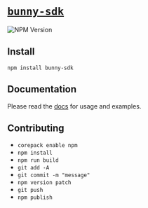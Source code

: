 # [`bunny-sdk`](https://bunny-launcher.com/bunny-sdk/typescript)

![NPM Version](https://img.shields.io/npm/v/bunny-sdk?color=blue)

## Install

```shell
npm install bunny-sdk
```

## Documentation

Please read the [docs](https://bunny-launcher.com/bunny-sdk/typescript) for usage and examples.

## Contributing

- `corepack enable npm`
- `npm install`
- `npm run build`
- `git add -A`
- `git commit -m "message"`
- `npm version patch`
- `git push`
- `npm publish`
